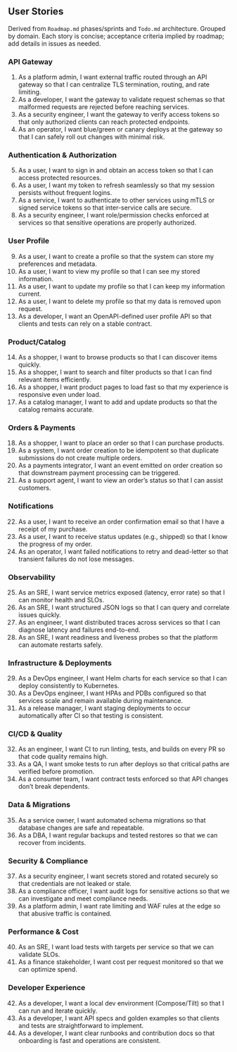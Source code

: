 ## User Stories

Derived from `Roadmap.md` phases/sprints and `Todo.md` architecture. Grouped by domain. Each story is concise; acceptance criteria implied by roadmap; add details in issues as needed.

### API Gateway
1. As a platform admin, I want external traffic routed through an API gateway so that I can centralize TLS termination, routing, and rate limiting.
2. As a developer, I want the gateway to validate request schemas so that malformed requests are rejected before reaching services.
3. As a security engineer, I want the gateway to verify access tokens so that only authorized clients can reach protected endpoints.
4. As an operator, I want blue/green or canary deploys at the gateway so that I can safely roll out changes with minimal risk.

### Authentication & Authorization
5. As a user, I want to sign in and obtain an access token so that I can access protected resources.
6. As a user, I want my token to refresh seamlessly so that my session persists without frequent logins.
7. As a service, I want to authenticate to other services using mTLS or signed service tokens so that inter-service calls are secure.
8. As a security engineer, I want role/permission checks enforced at services so that sensitive operations are properly authorized.

### User Profile
9. As a user, I want to create a profile so that the system can store my preferences and metadata.
10. As a user, I want to view my profile so that I can see my stored information.
11. As a user, I want to update my profile so that I can keep my information current.
12. As a user, I want to delete my profile so that my data is removed upon request.
13. As a developer, I want an OpenAPI-defined user profile API so that clients and tests can rely on a stable contract.

### Product/Catalog
14. As a shopper, I want to browse products so that I can discover items quickly.
15. As a shopper, I want to search and filter products so that I can find relevant items efficiently.
16. As a shopper, I want product pages to load fast so that my experience is responsive even under load.
17. As a catalog manager, I want to add and update products so that the catalog remains accurate.

### Orders & Payments
18. As a shopper, I want to place an order so that I can purchase products.
19. As a system, I want order creation to be idempotent so that duplicate submissions do not create multiple orders.
20. As a payments integrator, I want an event emitted on order creation so that downstream payment processing can be triggered.
21. As a support agent, I want to view an order’s status so that I can assist customers.

### Notifications
22. As a user, I want to receive an order confirmation email so that I have a receipt of my purchase.
23. As a user, I want to receive status updates (e.g., shipped) so that I know the progress of my order.
24. As an operator, I want failed notifications to retry and dead-letter so that transient failures do not lose messages.

### Observability
25. As an SRE, I want service metrics exposed (latency, error rate) so that I can monitor health and SLOs.
26. As an SRE, I want structured JSON logs so that I can query and correlate issues quickly.
27. As an engineer, I want distributed traces across services so that I can diagnose latency and failures end-to-end.
28. As an SRE, I want readiness and liveness probes so that the platform can automate restarts safely.

### Infrastructure & Deployments
29. As a DevOps engineer, I want Helm charts for each service so that I can deploy consistently to Kubernetes.
30. As a DevOps engineer, I want HPAs and PDBs configured so that services scale and remain available during maintenance.
31. As a release manager, I want staging deployments to occur automatically after CI so that testing is consistent.

### CI/CD & Quality
32. As an engineer, I want CI to run linting, tests, and builds on every PR so that code quality remains high.
33. As a QA, I want smoke tests to run after deploys so that critical paths are verified before promotion.
34. As a consumer team, I want contract tests enforced so that API changes don’t break dependents.

### Data & Migrations
35. As a service owner, I want automated schema migrations so that database changes are safe and repeatable.
36. As a DBA, I want regular backups and tested restores so that we can recover from incidents.

### Security & Compliance
37. As a security engineer, I want secrets stored and rotated securely so that credentials are not leaked or stale.
38. As a compliance officer, I want audit logs for sensitive actions so that we can investigate and meet compliance needs.
39. As a platform admin, I want rate limiting and WAF rules at the edge so that abusive traffic is contained.

### Performance & Cost
40. As an SRE, I want load tests with targets per service so that we can validate SLOs.
41. As a finance stakeholder, I want cost per request monitored so that we can optimize spend.

### Developer Experience
42. As a developer, I want a local dev environment (Compose/Tilt) so that I can run and iterate quickly.
43. As a developer, I want API specs and golden examples so that clients and tests are straightforward to implement.
44. As a developer, I want clear runbooks and contribution docs so that onboarding is fast and operations are consistent.


